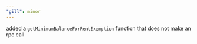```yaml
---
"gill": minor
---
```


added a `getMinimumBalanceForRentExemption` function that does not make an rpc call
